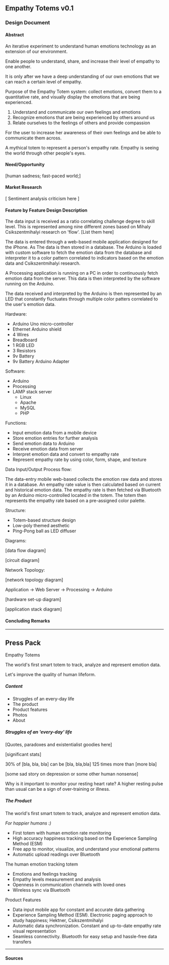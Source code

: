 <!-- 
*   Empathy Totems
*   Design Document 
*   Luis Cielak
*   2013-04-20
-->

## Empathy Totems v0.1

### Design Document

#### Abstract

An iterative experiment to understand human emotions technology as an extension of our environment.

Enable people to understand, share, and increase their level of empathy to one another.

It is only after we have a deep understanding of our own emotions that we can reach a certain level of empathy.

Purpose of the Empathy Totem system:
collect emotions, convert them to a quantitative rate, and visually display the emotions that are being experienced.

1. Understand and communicate our own feelings and emotions
2. Recognize emotions that are being experienced by others around us
3. Relate ourselves to the feelings of others and provide compassion

For the user to increase her awareness of their own feelings and be able to communicate them across.

A mythical totem to represent a person's empathy rate. Empathy is seeing the world through other people's eyes. 

<!-- Abstract meta: 
    motivation, problem statement, approach, results, conclusions // http://www.ece.cmu.edu/~koopman/essays/abstract.html
    -or-
    purpose, methods, scope, results, conclusions, and recommendations. -->

<!-- Abstract contents:
    Why the design exists; How does the design fit that role -->

<!-- Abstract: Intro -->

<!-- Abstract: Body -->

<!-- Abstract: Conclusion -->


#### Need/Opportunity

[human sadness; fast-paced world;]

#### Market Research

[ Sentiment analysis criticism here ]

#### Feature by Feature Design Description

The data input is received as a ratio correlating challenge degree to skill level. This is represented among nine different zones based on Mihaly Csikszentmihalyi research on 'flow'. [List them here]

The data is entered through a web-based mobile application designed for the iPhone. As The data is then stored in a database. The Arduino is loaded with custom software to fetch the emotion data from the database and interpreter it to a color pattern correlated to indicators based on the emotion data and Csikszentmihalyi research.

A Processing application is running on a PC in order to continuously fetch emotion data from the server. This data is then interpreted by the software running on the Arduino.

The data received and interpreted by the Arduino is then represented by an LED that constantly fluctuates through multiple color patters correlated to the user's emotion data.


<!-- Features: Hardware -->
Hardware:

- Arduino Uno micro-controller
- Ethernet Arduino shield
- 4 Wires
- Breadboard
- 1 RGB LED
- 3 Resistors
- 9v Battery
- 9v Battery Arduino Adapter


<!-- Features: Setting up the hardware -->

<!-- Features: Software -->
Software:

- Arduino
- Processing
- LAMP stack server
    - Linux
    - Apache
    - MySQL
    - PHP


Functions:

- Input emotion data from a mobile device
- Store emotion entries for further analysis
- Send emotion data to Arduino
- Receive emotion data from server
- Interpret emotion data and convert to empathy rate
- Represent empathy rate by using color, form, shape, and texture


<!-- Features: Data I/O flow -->
Data Input/Output Process flow:

The data-entry mobile web-based collects the emotion raw data and stores it in a database. An empathy rate value is then calculated based on current and historical emotion data. The empathy rate is then fetched via Bluetooth by an Arduino micro-controlled located in the totem. The totem then represents the empathy rate based on a pre-assigned color palette.

<!-- Features: Information Output -->

<!-- Features: Physical Structure -->
Structure: 

- Totem-based structure design
- Low-poly themed aesthetic
- Ping-Pong ball as LED diffuser

<!-- Features: Diagrams -->
Diagrams: 

[data flow diagram]

[circuit diagram]

Network Topology:

[network topology diagram]

Application &rarr; Web Server &rarr; Processing &rarr; Arduino

[hardware set-up diagram]

[application stack diagram]


#### Concluding Remarks

- - -

## Press Pack

Empathy Totems

The world's first smart totem to track, analyze and represent emotion data.

Let's improve the quality of human lifeform.

##### Content

- Struggles of an every-day life
- The product
- Product features
- Photos
- About

##### Struggles of an 'every-day' life

[Quotes, paradoxes and existentialist goodies here]

[significant stats]

30% of [bla, bla, bla] can be [bla, bla,bla] 125 times more than [more bla]

[some sad story on depression or some other human nonsense]

Why is it important to monitor your resting heart rate? A higher resting pulse than usual can be a sign of over-training or illness.


##### The Product

The world's first smart totem to track, analyze and represent emotion data.

<!-- For a happier life :) -->

*For happier humans :)*

- First totem with human emotion rate monitoring
- High accuracy happiness tracking based on the Experience Sampling Method (ESM)
- Free app to monitor, visualize, and understand your emotional patterns
- Automatic upload readings over Bluetooth


The human emotion tracking totem

- Emotions and feelings tracking
- Empathy levels measurement and analysis
- Openness in communication channels with loved ones
- Wireless sync via Bluetooth

Product Features

- Data input mobile app for constant and accurate data gathering
- Experience Sampling Method (ESM). Electronic paging approach to study happiness; Hektner, Csikszentmihalyi
- Automatic data synchronization. Constant and up-to-date empathy rate visual representation 
- Seamless connectivity. Bluetooth for easy setup and hassle-free data transfers


- - -

#### Sources


<!-- 

### Notes:

Einfühlungsvermögen -> Empathy
	
	[ ] http://en.wikipedia.org/wiki/Empathy


- - -

-->



<!-- 

### v0.2

Hardware:

- WiFi Shield

Software:

- Configure empathy rate representation patterns

Enclosure:

- 

-->








